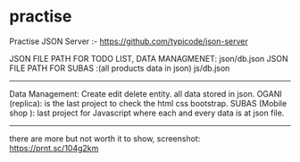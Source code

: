 # practise
Practise JSON Server :- https://github.com/typicode/json-server

JSON FILE PATH FOR TODO LIST, DATA MANAGMENET:
json/db.json
JSON FILE PATH FOR SUBAS :(all products data in json)
js/db.json

--------------------------

Data Management: Create edit delete entity. all data stored in json.
OGANI (replica): is the last project to check the html css bootstrap.
SUBAS (Mobile shop ): last project for Javascript where each and every data is at json file.

--------------------------
there are more but not worth it to show, 
screenshot: https://prnt.sc/104g2km
